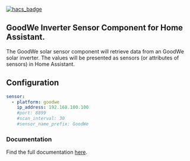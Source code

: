 [![hacs_badge](https://img.shields.io/badge/HACS-Default-orange.svg?style=for-the-badge)](https://github.com/custom-components/hacs)

## GoodWe Inverter Sensor Component for Home Assistant.

The GoodWe solar sensor component will retrieve data from an GoodWe solar inverter.
The values will be presented as sensors (or attributes of sensors) in Home Assistant.

## Configuration

``` YAML
sensor:
  - platform: goodwe
    ip_address: 192.168.100.100
    #port: 8899
    #scan_interval: 30
    #sensor_name_prefix: GoodWe
```

### Documentation

Find the full documentation [here](https://github.com/mletenay/home-assistant-goodwe-inverter).